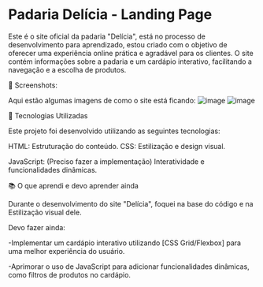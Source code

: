 # Padaria Delícia - Landing Page

Este é o site oficial da padaria "Delícia", está no processo de desenvolvimento para aprendizado, estou criado com o objetivo de oferecer uma experiência online prática e agradável para os clientes. O site contém informações sobre a padaria e um cardápio interativo, facilitando a navegação e a escolha de produtos.

📸 Screenshots:

Aqui estão algumas imagens de como o site está ficando:
![image](https://github.com/user-attachments/assets/8cd823c7-3adf-4230-9429-1601dcd3014e)
![image](https://github.com/user-attachments/assets/6fe21e68-9530-4f66-8c9a-0ab4e5d5c217)

🚀 Tecnologias Utilizadas

Este projeto foi desenvolvido utilizando as seguintes tecnologias:

HTML: Estruturação do conteúdo.
CSS: Estilização e design visual.

JavaScript: (Preciso fazer a implementação) Interatividade e funcionalidades dinâmicas.


📚 O que aprendi e devo aprender ainda

Durante o desenvolvimento do site "Delícia", foquei na base do código e na Estilização visual dele.

Devo fazer ainda:

-Implementar um cardápio interativo utilizando [CSS Grid/Flexbox] para uma melhor experiência do usuário.

-Aprimorar o uso de JavaScript para adicionar funcionalidades dinâmicas, como filtros de produtos no cardápio.
